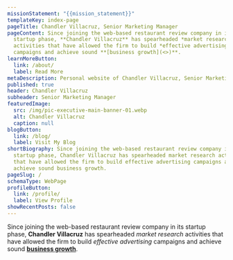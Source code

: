 ```yaml
---
missionStatement: "{{mission_statement}}"
templateKey: index-page
pageTitle: Chandler Villacruz, Senior Marketing Manager
pageContent: Since joining the web-based restaurant review company in its
  startup phase, **Chandler Villacruz** has spearheaded *market research*
  activities that have allowed the firm to build *effective advertising*
  campaigns and achieve sound **[business growth](<>)**.
learnMoreButton:
  link: /about/
  label: Read More
metaDescription: Personal website of Chandler Villacruz, Senior Marketing Manager.
published: true
header: Chandler Villacruz
subheader: Senior Marketing Manager
featuredImage:
  src: /img/pic-executive-main-banner-01.webp
  alt: Chandler Villacruz
  caption: null
blogButton:
  link: /blog/
  label: Visit My Blog
shortBiography: Since joining the web-based restaurant review company in its
  startup phase, Chandler Villacruz has spearheaded market research activities
  that have allowed the firm to build effective advertising campaigns and
  achieve sound business growth.
pageSlug: /
schemaType: WebPage
profileButton:
  link: /profile/
  label: View Profile
showRecentPosts: false
---
```

Since joining the web-based restaurant review company in its startup phase, **Chandler Villacruz** has spearheaded *market research* activities that have allowed the firm to build *effective advertising* campaigns and achieve sound **[business growth](<>)**.